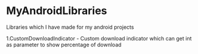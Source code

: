 MyAndroidLibraries
==================

Libraries which I have made for my android projects

1.CustomDownloadIndicator - Custom download indicator which can get int as parameter to show percentage of download
